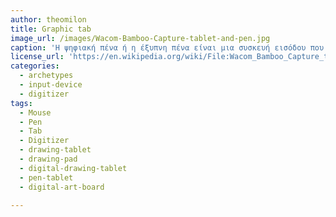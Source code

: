 ```yaml
---
author: theomilon
title: Graphic tab
image_url: /images/Wacom-Bamboo-Capture-tablet-and-pen.jpg
caption: 'Η ψηφιακή πένα ή η έξυπνη πένα είναι μια συσκευή εισόδου που καταγράφει τις κινήσεις που κάνει ένας χρήστης με την πένα και τις μετατρέπει σε ψηφιακά δεδομένα, η χρήση αυτών των συσκευών είναι πολύ διαδεδομένη για την ψηφιοποίηση σχεδίων και εικόνων που είναι σχεδιασμένες σε χαρτί.'
license_url: 'https://en.wikipedia.org/wiki/File:Wacom_Bamboo_Capture_tablet_and_pen.jpg'
categories:
  - archetypes 
  - input-device
  - digitizer
tags:
  - Mouse
  - Pen
  - Tab
  - Digitizer
  - drawing-tablet
  - drawing-pad
  - digital-drawing-tablet
  - pen-tablet
  - digital-art-board
  
---
```

